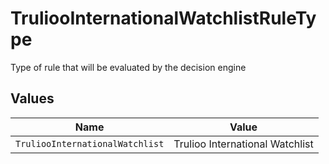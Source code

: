 # TruliooInternationalWatchlistRuleType

Type of rule that will be evaluated by the decision engine


## Values

| Name                            | Value                           |
| ------------------------------- | ------------------------------- |
| `TruliooInternationalWatchlist` | Trulioo International Watchlist |